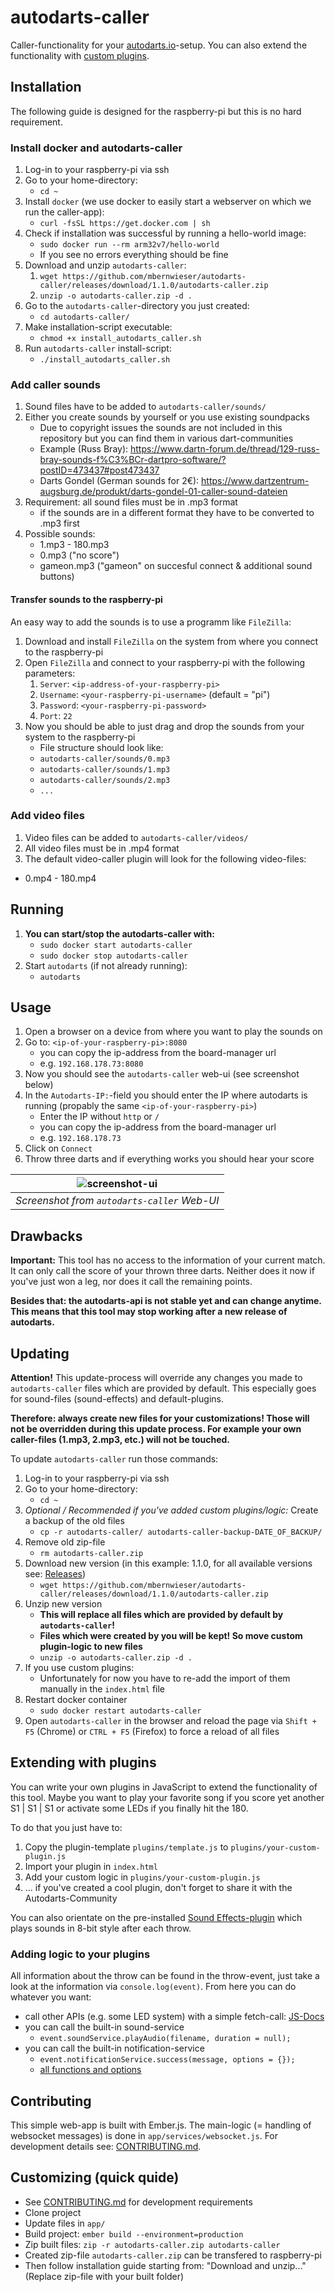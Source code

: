 # autodarts-caller

Caller-functionality for your [autodarts.io](https://github.com/autodarts/docs)-setup. You can also extend the functionality with [custom plugins](#extending-with-plugins).

## Installation

The following guide is designed for the raspberry-pi but this is no hard requirement.

### Install docker and autodarts-caller
1. Log-in to your raspberry-pi via ssh
1. Go to your home-directory: 
    - `cd ~`
1. Install `docker` (we use docker to easily start a webserver on which we run the caller-app):
    - `curl -fsSL https://get.docker.com | sh`
1. Check if installation was successful by running a hello-world image: 
    - `sudo docker run --rm arm32v7/hello-world`
    - If you see no errors everything should be fine
1. Download and unzip `autodarts-caller`:
    1. `wget https://github.com/mbernwieser/autodarts-caller/releases/download/1.1.0/autodarts-caller.zip`
    1. `unzip -o autodarts-caller.zip -d .`
1. Go to the `autodarts-caller`-directory you just created:
    - `cd autodarts-caller/`
1. Make installation-script executable: 
    - `chmod +x install_autodarts_caller.sh`
1. Run `autodarts-caller` install-script:
    - `./install_autodarts_caller.sh`

### Add caller sounds 
1. Sound files have to be added to `autodarts-caller/sounds/`
1. Either you create sounds by yourself or you use existing soundpacks
    - Due to copyright issues the sounds are not included in this repository but you can find them in various dart-communities
    - Example (Russ Bray): https://www.dartn-forum.de/thread/129-russ-bray-sounds-f%C3%BCr-dartpro-software/?postID=473437#post473437
    - Darts Gondel (German sounds for 2€): https://www.dartzentrum-augsburg.de/produkt/darts-gondel-01-caller-sound-dateien 
1. Requirement: all sound files must be in .mp3 format
    - if the sounds are in a different format they have to be converted to .mp3 first
1. Possible sounds:
    - 1.mp3 - 180.mp3
    - 0.mp3 ("no score")
    - gameon.mp3 ("gameon" on succesful connect & additional sound buttons)

#### Transfer sounds to the raspberry-pi

An easy way to add the sounds is to use a programm like `FileZilla`:
1. Download and install `FileZilla` on the system from where you connect to the raspberry-pi
1. Open `FileZilla` and connect to your raspberry-pi with the following parameters:
    1. `Server`: `<ip-address-of-your-raspberry-pi>`
    1. `Username`: `<your-raspberry-pi-username>` (default = "pi")
    1. `Password`: `<your-raspberry-pi-password>` 
    1. `Port`: `22`
1. Now you should be able to just drag and drop the sounds from your system to the raspberry-pi
    - File structure should look like:
    - `autodarts-caller/sounds/0.mp3`
    - `autodarts-caller/sounds/1.mp3`
    - `autodarts-caller/sounds/2.mp3`
    - `...`

### Add video files
1. Video files can be added to `autodarts-caller/videos/`
1. All video files must be in .mp4 format
1. The default video-caller plugin will look for the following video-files:
  - 0.mp4 - 180.mp4

## Running 
1. **You can start/stop the autodarts-caller with:**
    - `sudo docker start autodarts-caller`
    - `sudo docker stop autodarts-caller`
1. Start `autodarts` (if not already running):
    - `autodarts`

## Usage
1. Open a browser on a device from where you want to play the sounds on
1. Go to: `<ip-of-your-raspberry-pi>:8080`
    - you can copy the ip-address from the board-manager url
    - e.g. `192.168.178.73:8080`
1. Now you should see the `autodarts-caller` web-ui (see screenshot below)
1. In the `Autodarts-IP:`-field you should enter the IP where autodarts is running (propably the same `<ip-of-your-raspberry-pi>`)
    - Enter the IP without `http` or `/`
    - you can copy the ip-address from the board-manager url
    - e.g. `192.168.178.73`
1. Click on `Connect`
1. Throw three darts and if everything works you should hear your score

|                     ![screenshot-ui](screenshot_ui.png)                     |
| :--------------------------------------------------------------: |
| _Screenshot from `autodarts-caller` Web-UI_ |

## Drawbacks

**Important:** This tool has no access to the information of your current match. It can only call the score of your thrown three darts. Neither does it now if you've just won a leg, nor does it call the remaining points.

**Besides that: the autodarts-api is not stable yet and can change anytime. This means that this tool may stop working after a new release of autodarts.**

## Updating

**Attention!** This update-process will override any changes you made to `autodarts-caller` files which are provided by default. This especially goes for sound-files (sound-effects) and default-plugins.

**Therefore: always create new files for your customizations! Those will not be overridden during this update process. For example your own caller-files (1.mp3, 2.mp3, etc.) will not be touched.**

To update `autodarts-caller` run those commands:

1. Log-in to your raspberry-pi via ssh
1. Go to your home-directory: 
    - `cd ~`
1. *Optional / Recommended if you've added custom plugins/logic:* Create a backup of the old files
    - `cp -r autodarts-caller/ autodarts-caller-backup-DATE_OF_BACKUP/`
1. Remove old zip-file
    - `rm autodarts-caller.zip`
1. Download new version (in this example: 1.1.0, for all available versions see: [Releases](https://github.com/mbernwieser/autodarts-caller/releases))
    - `wget https://github.com/mbernwieser/autodarts-caller/releases/download/1.1.0/autodarts-caller.zip`
1. Unzip new version
    - **This will replace all files which are provided by default by `autodarts-caller`!**
    - **Files which were created by you will be kept! So move custom plugin-logic to new files**
    - `unzip -o autodarts-caller.zip -d .`
1. If you use custom plugins:
    - Unfortunately for now you have to re-add the import of them manually in the `index.html` file
1. Restart docker container
    - `sudo docker restart autodarts-caller`
1. Open `autodarts-caller` in the browser and reload the page via `Shift + F5` (Chrome) or `CTRL + F5` (Firefox) to force a reload of all files

## Extending with plugins

You can write your own plugins in JavaScript to extend the functionality of this tool. Maybe you want to play your favorite song if you score yet another S1 | S1 | S1 or activate some LEDs if you finally hit the 180.

To do that you just have to:
1. Copy the plugin-template `plugins/template.js` to `plugins/your-custom-plugin.js`
1. Import your plugin in `index.html`
1. Add your custom logic in `plugins/your-custom-plugin.js`
1. ... if you've created a cool plugin, don't forget to share it with the Autodarts-Community

You can also orientate on the pre-installed [Sound Effects-plugin](public/plugins/sound-effects.js) which plays sounds in 8-bit style after each throw.

### Adding logic to your plugins

All information about the throw can be found in the throw-event, just take a look at the information via `console.log(event)`. From here you can do whatever you want:
- call other APIs (e.g. some LED system) with a simple fetch-call: [JS-Docs](https://developer.mozilla.org/en-US/docs/Web/API/Fetch_API/Using_Fetch)
- you can call the built-in sound-service
    - `event.soundService.playAudio(filename, duration = null);`
- you can call the built-in notification-service
    - `event.notificationService.success(message, options = {});`
    - [all functions and options](https://ember-cli-notifications.netlify.app/)

## Contributing

This simple web-app is built with Ember.js. The main-logic (= handling of websocket messages) is done in `app/services/websocket.js`. For development details see: [CONTRIBUTING.md](CONTRIBUTING.md).

## Customizing (quick quide)

- See [CONTRIBUTING.md](CONTRIBUTING.md) for development requirements
- Clone project
- Update files in `app/`
- Build project: `ember build --environment=production`
- Zip built files: `zip -r autodarts-caller.zip autodarts-caller`
- Created zip-file `autodarts-caller.zip` can be transfered to raspberry-pi 
- Then follow installation guide starting from: "Download and unzip..." (Replace zip-file with your built folder)
